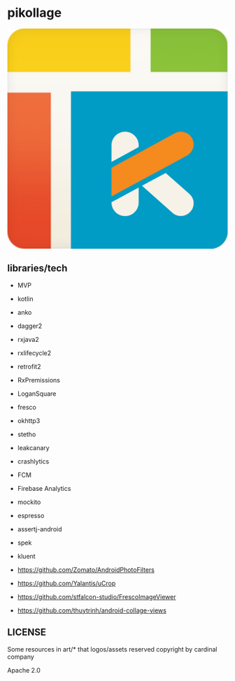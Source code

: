 # pikollage

![](art/pikollage.png)

## libraries/tech

* MVP

* kotlin
* anko
* dagger2
* rxjava2
* rxlifecycle2
* retrofit2
* RxPremissions
* LoganSquare
* fresco
* okhttp3
* stetho
* leakcanary
* crashlytics
* FCM
* Firebase Analytics
* mockito
* espresso
* assertj-android
* spek
* kluent

* https://github.com/Zomato/AndroidPhotoFilters
* https://github.com/Yalantis/uCrop
* https://github.com/stfalcon-studio/FrescoImageViewer
* https://github.com/thuytrinh/android-collage-views

## LICENSE

Some resources in art/* that logos/assets reserved copyright by cardinal company

Apache 2.0
